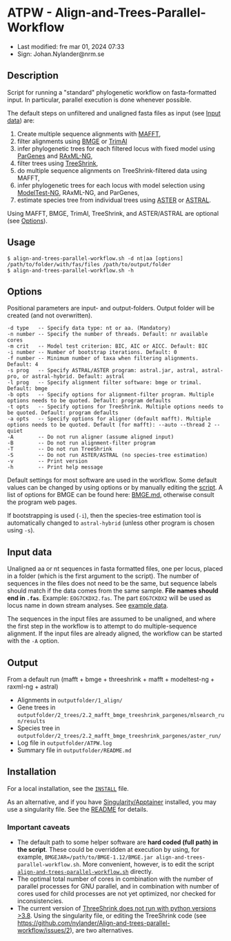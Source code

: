 # ATPW - Align-and-Trees-Parallel-Workflow

- Last modified: fre mar 01, 2024  07:33
- Sign: Johan.Nylander\@nrm.se

## Description

Script for running a "standard" phylogenetic workflow on fasta-formatted input.
In particular, parallel execution is done whenever possible.

The default steps on unfiltered and unaligned fasta files as input (see [Input
data](#input-data)) are:

1. Create multiple sequence alignments with
   [MAFFT](https://mafft.cbrc.jp/alignment/software/),
2. filter alignments using
   [BMGE](https://bmcecolevol.biomedcentral.com/articles/10.1186/1471-2148-10-210)
   or [TrimAl](https://github.com/inab/trimal)
3. infer phylogenetic trees for each filtered locus with fixed model using
   [ParGenes](https://github.com/BenoitMorel/ParGenes) and
   [RAxML-NG](https://github.com/amkozlov/raxml-ng),
4. filter trees using [TreeShrink](https://github.com/uym2/TreeShrink),
5. do multiple sequence alignments on TreeShrink-filtered data using MAFFT,
6. infer phylogenetic trees for each locus with model selection using
   [ModelTest-NG](https://github.com/ddarriba/modeltest), RAxML-NG, and
   ParGenes,
7. estimate species tree from individual trees using
   [ASTER](https://github.com/chaoszhang/ASTER) or
   [ASTRAL](https://github.com/smirarab/ASTRAL).

Using MAFFT, BMGE, TrimAl, TreeShrink, and ASTER/ASTRAL are optional (see
[Options](#options)).

## Usage

    $ align-and-trees-parallel-workflow.sh -d nt|aa [options] /path/to/folder/with/fas/files /path/to/output/folder
    $ align-and-trees-parallel-workflow.sh -h

## Options

Positional parameters are input- and output-folders. Output folder will be created (and not overwritten).

    -d type   -- Specify data type: nt or aa. (Mandatory)
    -n number -- Specify the number of threads. Default: nr available cores
    -m crit   -- Model test criterion: BIC, AIC or AICC. Default: BIC
    -i number -- Number of bootstrap iterations. Default: 0
    -f number -- Minimum number of taxa when filtering alignments. Default: 4
    -s prog   -- Specify ASTRAL/ASTER program: astral.jar, astral, astral-pro, or astral-hybrid. Default: astral
    -l prog   -- Specify alignment filter software: bmge or trimal. Default: bmge
    -b opts   -- Specify options for alignment-filter program. Multiple options needs to be quoted. Default: program defaults
    -t opts   -- Specify options for TreeShrink. Multiple options needs to be quoted. Default: program defaults
    -a opts   -- Specify options for aligner (default mafft). Multiple options needs to be quoted. Default (for mafft): --auto --thread 2 --quiet
    -A        -- Do not run aligner (assume aligned input)
    -B        -- Do not run alignment-filter program
    -T        -- Do not run TreeShrink
    -S        -- Do not run ASTER/ASTRAL (no species-tree estimation)
    -v        -- Print version
    -h        -- Print help message

Default settings for most software are used in the workflow. Some default
values can be changed by using options or by manually editing the
[script](src/align-and-trees-parallel-workflow.sh). A list of options for BMGE
can be found here: [BMGE.md](doc/BMGE.md), otherwise consult the program web
pages.

If bootstrapping is used (`-i`), then the species-tree estimation tool is
automatically changed to `astral-hybrid` (unless other program is chosen using
`-s`).

## Input data

Unaligned aa or nt sequences in fasta formatted files, one per locus, placed in
a folder (which is the first argument to the script). The number of sequences
in the files does not need to be the same, but sequence labels should match if
the data comes from the same sample.  **File names should end in `.fas`**.
Example: `EOG7CKDX2.fas`.  The part `EOG7CKDX2` will be used as locus name in
down stream analyses. See [example data](data).

The sequences in the input files are assumed to be unaligned, and where the
first step in the workflow is to attempt to do multiple-sequence alignment.  If
the input files are already aligned, the workflow can be started with the
`-A` option.

## Output

From a default run (mafft + bmge + threeshrink + mafft + modeltest-ng + raxml-ng +
astral)

- Alignments in `outputfolder/1_align/`
- Gene trees in
  `outputfolder/2_trees/2.2_mafft_bmge_treeshrink_pargenes/mlsearch_run/results`
- Species tree in
  `outputfolder/2_trees/2.2_mafft_bmge_treeshrink_pargenes/aster_run/` 
- Log file in `outputfolder/ATPW.log`
- Summary file in `outputfolder/README.md`

## Installation

For a local installation, see the [`INSTALL`](INSTALL) file.

As an alternative, and if you have
[Singularity/Apptainer](https://apptainer.org) installed, you may use a
singularity file. See the [README](singularity/README.md) for details.

### Important caveats

* The default path to some helper software are **hard coded (full path) in the
  script**. These could be overridden at execution by using, for example,
  `BMGEJAR=/path/to/BMGE-1.12/BMGE.jar align-and-trees-parallel-workflow.sh`.
  More convenient, however, is to edit the script
  [`align-and-trees-parallel-workflow.sh`](src/align-and-trees-parallel-workflow.sh)
  directly.
* The optimal total number of cores in combination with the number of parallel
  processes for GNU parallel, and in combination with number of cores used for
  child processes are not yet optimized, nor checked for inconsistencies.
* The current version of [ThreeShrink does not run with python versions
  \>3.8](https://github.com/uym2/TreeShrink/issues/33). Using the singularity
  file, or editing the TreeShrink code (see
  <https://github.com/nylander/Align-and-trees-parallel-workflow/issues/2>),
  are two alternatives.
